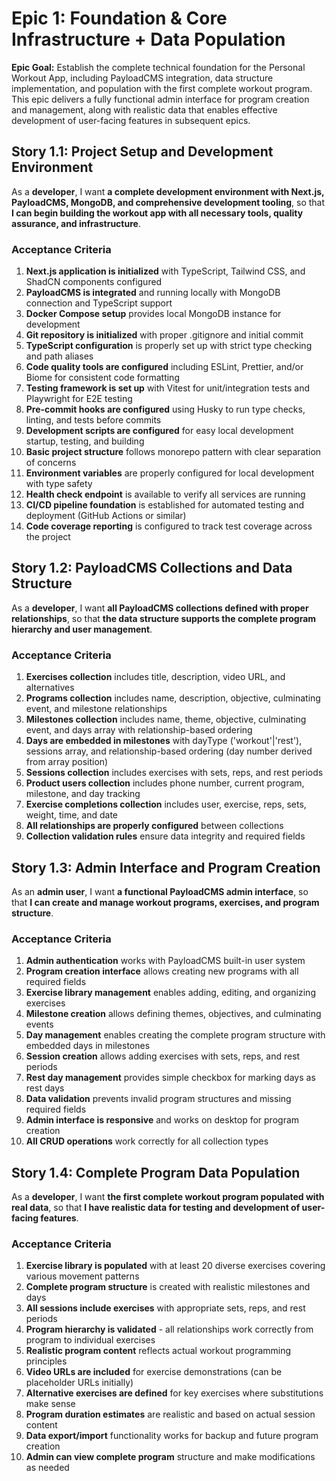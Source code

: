 # Epic 1: Foundation & Core Infrastructure + Data Population

**Epic Goal:** Establish the complete technical foundation for the Personal Workout App, including PayloadCMS integration, data structure implementation, and population with the first complete workout program. This epic delivers a fully functional admin interface for program creation and management, along with realistic data that enables effective development of user-facing features in subsequent epics.

## Story 1.1: Project Setup and Development Environment

As a **developer**,
I want **a complete development environment with Next.js, PayloadCMS, MongoDB, and comprehensive development tooling**,
so that **I can begin building the workout app with all necessary tools, quality assurance, and infrastructure**.

### Acceptance Criteria

1. **Next.js application is initialized** with TypeScript, Tailwind CSS, and ShadCN components configured
2. **PayloadCMS is integrated** and running locally with MongoDB connection and TypeScript support
3. **Docker Compose setup** provides local MongoDB instance for development
4. **Git repository is initialized** with proper .gitignore and initial commit
5. **TypeScript configuration** is properly set up with strict type checking and path aliases
6. **Code quality tools are configured** including ESLint, Prettier, and/or Biome for consistent code formatting
7. **Testing framework is set up** with Vitest for unit/integration tests and Playwright for E2E testing
8. **Pre-commit hooks are configured** using Husky to run type checks, linting, and tests before commits
9. **Development scripts are configured** for easy local development startup, testing, and building
10. **Basic project structure** follows monorepo pattern with clear separation of concerns
11. **Environment variables** are properly configured for local development with type safety
12. **Health check endpoint** is available to verify all services are running
13. **CI/CD pipeline foundation** is established for automated testing and deployment (GitHub Actions or similar)
14. **Code coverage reporting** is configured to track test coverage across the project

## Story 1.2: PayloadCMS Collections and Data Structure

As a **developer**,
I want **all PayloadCMS collections defined with proper relationships**,
so that **the data structure supports the complete program hierarchy and user management**.

### Acceptance Criteria

1. **Exercises collection** includes title, description, video URL, and alternatives
2. **Programs collection** includes name, description, objective, culminating event, and milestone relationships
3. **Milestones collection** includes name, theme, objective, culminating event, and days array with relationship-based ordering
4. **Days are embedded in milestones** with dayType ('workout'|'rest'), sessions array, and relationship-based ordering (day number derived from array position)
5. **Sessions collection** includes exercises with sets, reps, and rest periods
6. **Product users collection** includes phone number, current program, milestone, and day tracking
7. **Exercise completions collection** includes user, exercise, reps, sets, weight, time, and date
8. **All relationships are properly configured** between collections
9. **Collection validation rules** ensure data integrity and required fields

## Story 1.3: Admin Interface and Program Creation

As an **admin user**,
I want **a functional PayloadCMS admin interface**,
so that **I can create and manage workout programs, exercises, and program structure**.

### Acceptance Criteria

1. **Admin authentication** works with PayloadCMS built-in user system
2. **Program creation interface** allows creating new programs with all required fields
3. **Exercise library management** enables adding, editing, and organizing exercises
4. **Milestone creation** allows defining themes, objectives, and culminating events
5. **Day management** enables creating the complete program structure with embedded days in milestones
6. **Session creation** allows adding exercises with sets, reps, and rest periods
7. **Rest day management** provides simple checkbox for marking days as rest days
8. **Data validation** prevents invalid program structures and missing required fields
9. **Admin interface is responsive** and works on desktop for program creation
10. **All CRUD operations** work correctly for all collection types

## Story 1.4: Complete Program Data Population

As a **developer**,
I want **the first complete workout program populated with real data**,
so that **I have realistic data for testing and development of user-facing features**.

### Acceptance Criteria

1. **Exercise library is populated** with at least 20 diverse exercises covering various movement patterns
2. **Complete program structure** is created with realistic milestones and days
3. **All sessions include exercises** with appropriate sets, reps, and rest periods
4. **Program hierarchy is validated** - all relationships work correctly from program to individual exercises
5. **Realistic program content** reflects actual workout programming principles
6. **Video URLs are included** for exercise demonstrations (can be placeholder URLs initially)
7. **Alternative exercises are defined** for key exercises where substitutions make sense
8. **Program duration estimates** are realistic and based on actual session content
9. **Data export/import** functionality works for backup and future program creation
10. **Admin can view complete program** structure and make modifications as needed

